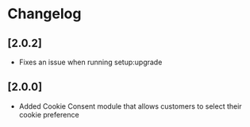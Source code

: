 # Changelog

## [2.0.2]
* Fixes an issue when running setup:upgrade

## [2.0.0]
* Added Cookie Consent module that allows customers to select their cookie preference